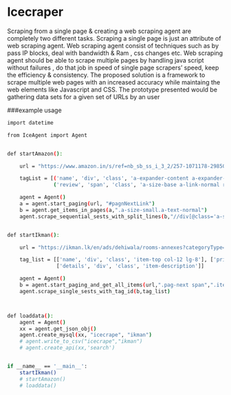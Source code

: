 # Icecraper
Scraping from a single page & creating a web scraping agent are completely two different tasks. Scraping a single page is just an attribute of web scraping agent. Web scraping agent consist of techniques such as by pass IP blocks, deal with bandwidth & Ram , css changes etc. Web scraping agent should be able to scrape multiple pages by handling java script without failures , do that job in speed of single page scrapers’ speed, keep the efficiency  & consistency. The proposed solution is a framework to scrape multiple web pages with an increased accuracy while maintaing the web elements like Javascript and CSS. The prototype presented would be gathering data sets for a given set of URLs by an user


###example usage
```sh
import datetime

from IceAgent import Agent


def startAmazon():

    url = "https://www.amazon.in/s/ref=nb_sb_ss_i_3_2/257-1071178-2985039?url=search-alias%3Daps&field-keywords=kd+campus+english&sprefix=kd%2Caps%2C461&crid=3SF45KNVERQC6&rh=i%3Aaps%2Ck%3Akd+campus+english"

    tagList = [('name', 'div', 'class', 'a-expander-content a-expander-partial-collapse-content'),
               ('review', 'span', 'class', 'a-size-base a-link-normal review-title a-color-base a-text-bold')]

    agent = Agent()
    a = agent.start_paging(url, "#pagnNextLink")
    b = agent.get_items_in_pages(a,".a-size-small.a-text-normal")
    agent.scrape_sequential_sests_with_split_lines(b,"//div[@class='a-section review']",tagList)


def startIkman():

    url = "https://ikman.lk/en/ads/dehiwala/rooms-annexes?categoryType=ads&categoryName=Rooms+%26+Annexes&type=for_rent"

    tag_list = [['name', 'div', 'class', 'item-top col-12 lg-8'], ['price', 'div', 'class', 'ui-price-tag'],
                ['details', 'div', 'class', 'item-description']]

    agent = Agent()
    b = agent.start_paging_and_get_all_items(url,".pag-next span",".item-title")
    agent.scrape_single_sests_with_tag_id(b,tag_list)



def loaddata():
    agent = Agent()
    xx = agent.get_json_obj()
    agent.create_mysql(xx, "icecrape", "ikman")
    # agent.write_to_csv("icecrape","ikman")
    # agent.create_api(xx,'search')


if __name__ == '__main__':
    startIkman()
    # startAmazon()
    # loaddata()
```
